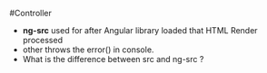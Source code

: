 #Controller

- **ng-src** used for after Angular library loaded that HTML Render processed
- other throws the error() in console.
- What is the difference between src and ng-src ?